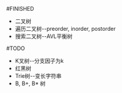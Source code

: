 #FINISHED
* 二叉树
* 遍历二叉树--preorder, inorder, postorder
* 搜索二叉树--AVL平衡树

#TODO
* K叉树--分支因子为k
* 红黑树
* Trie树--变长字符串
* B, B+, B* 树

